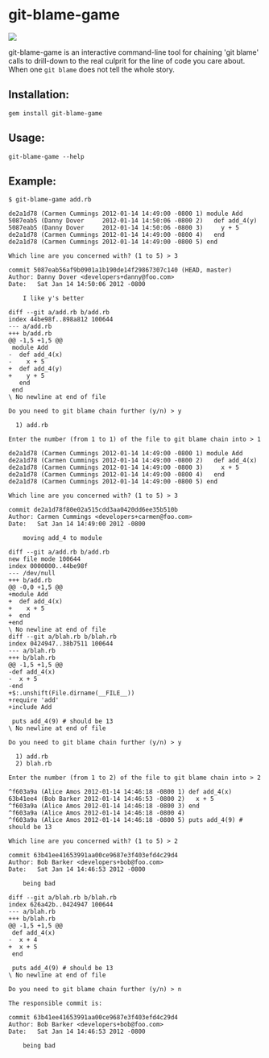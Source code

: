 git-blame-game
=======

<img src="https://github.com/charleseff/git-blame-game/raw/master/public/pensive_kanye.png" />

git-blame-game is an interactive command-line tool for chaining 'git blame' calls to drill-down to the real culprit for the line of code you care about.  When one `git blame` does not tell the whole story.

## Installation:

    gem install git-blame-game

## Usage:

    git-blame-game --help

## Example:

    $ git-blame-game add.rb

    de2a1d78 (Carmen Cummings 2012-01-14 14:49:00 -0800 1) module Add
    5087eab5 (Danny Dover     2012-01-14 14:50:06 -0800 2)   def add_4(y)
    5087eab5 (Danny Dover     2012-01-14 14:50:06 -0800 3)     y + 5
    de2a1d78 (Carmen Cummings 2012-01-14 14:49:00 -0800 4)   end
    de2a1d78 (Carmen Cummings 2012-01-14 14:49:00 -0800 5) end

    Which line are you concerned with? (1 to 5) > 3

    commit 5087eab56af9b0901a1b190de14f29867307c140 (HEAD, master)
    Author: Danny Dover <developers+danny@foo.com>
    Date:   Sat Jan 14 14:50:06 2012 -0800

        I like y's better

    diff --git a/add.rb b/add.rb
    index 44be98f..898a812 100644
    --- a/add.rb
    +++ b/add.rb
    @@ -1,5 +1,5 @@
     module Add
    -  def add_4(x)
    -    x + 5
    +  def add_4(y)
    +    y + 5
       end
     end
    \ No newline at end of file

    Do you need to git blame chain further (y/n) > y

      1) add.rb

    Enter the number (from 1 to 1) of the file to git blame chain into > 1

    de2a1d78 (Carmen Cummings 2012-01-14 14:49:00 -0800 1) module Add
    de2a1d78 (Carmen Cummings 2012-01-14 14:49:00 -0800 2)   def add_4(x)
    de2a1d78 (Carmen Cummings 2012-01-14 14:49:00 -0800 3)     x + 5
    de2a1d78 (Carmen Cummings 2012-01-14 14:49:00 -0800 4)   end
    de2a1d78 (Carmen Cummings 2012-01-14 14:49:00 -0800 5) end

    Which line are you concerned with? (1 to 5) > 3

    commit de2a1d78f80e02a515cdd3aa0420dd6ee35b510b
    Author: Carmen Cummings <developers+carmen@foo.com>
    Date:   Sat Jan 14 14:49:00 2012 -0800

        moving add_4 to module

    diff --git a/add.rb b/add.rb
    new file mode 100644
    index 0000000..44be98f
    --- /dev/null
    +++ b/add.rb
    @@ -0,0 +1,5 @@
    +module Add
    +  def add_4(x)
    +    x + 5
    +  end
    +end
    \ No newline at end of file
    diff --git a/blah.rb b/blah.rb
    index 0424947..38b7511 100644
    --- a/blah.rb
    +++ b/blah.rb
    @@ -1,5 +1,5 @@
    -def add_4(x)
    -  x + 5
    -end
    +$:.unshift(File.dirname(__FILE__))
    +require 'add'
    +include Add

     puts add_4(9) # should be 13
    \ No newline at end of file

    Do you need to git blame chain further (y/n) > y

      1) add.rb
      2) blah.rb

    Enter the number (from 1 to 2) of the file to git blame chain into > 2

    ^f603a9a (Alice Amos 2012-01-14 14:46:18 -0800 1) def add_4(x)
    63b41ee4 (Bob Barker 2012-01-14 14:46:53 -0800 2)   x + 5
    ^f603a9a (Alice Amos 2012-01-14 14:46:18 -0800 3) end
    ^f603a9a (Alice Amos 2012-01-14 14:46:18 -0800 4)
    ^f603a9a (Alice Amos 2012-01-14 14:46:18 -0800 5) puts add_4(9) # should be 13

    Which line are you concerned with? (1 to 5) > 2

    commit 63b41ee41653991aa00ce9687e3f403efd4c29d4
    Author: Bob Barker <developers+bob@foo.com>
    Date:   Sat Jan 14 14:46:53 2012 -0800

        being bad

    diff --git a/blah.rb b/blah.rb
    index 626a42b..0424947 100644
    --- a/blah.rb
    +++ b/blah.rb
    @@ -1,5 +1,5 @@
     def add_4(x)
    -  x + 4
    +  x + 5
     end

     puts add_4(9) # should be 13
    \ No newline at end of file

    Do you need to git blame chain further (y/n) > n

    The responsible commit is:

    commit 63b41ee41653991aa00ce9687e3f403efd4c29d4
    Author: Bob Barker <developers+bob@foo.com>
    Date:   Sat Jan 14 14:46:53 2012 -0800

        being bad
